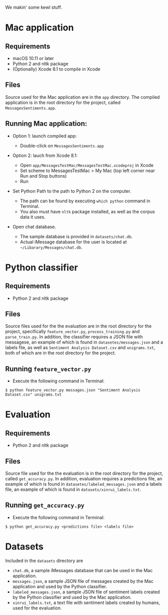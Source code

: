 We makin' some kewl stuff.

# Mac application

## Requirements

* macOS 10.11 or later
* Python 2 and nltk package
* (Optionally) Xcode 8.1 to compile in Xcode

## Files

Source used for the Mac application are in the `app` directory. The compiled application is in the root directory for the project, called `MessagesSentiments.app`. 

## Running Mac application:

* Option 1: launch compiled app:
  * Double-click on `MessagesSentiments.app`

* Option 2: lauch from Xcode 8.1:
  * Open `app/MessagesTestMac/MessagesTestMac.xcodeproj` in Xcode
  * Set scheme to MessagesTestMac > My Mac (top left corner near Run and Stop buttons)
  * Run

* Set Python Path to the path to Python 2 on the computer.
  * The path can be found by executing `which python` command in Terminal.
  * You also must have `nltk` package installed, as well as the corpus data it uses.

* Open chat database.
  * The sample database is provided in `datasets/chat.db`.
  * Actual iMessage database for the user is located at `~/Libarary/Messages/chat.db`.


# Python classifier

## Requirements

* Python 2 and nltk package

## Files

Source files used for the the evaluation are in the root directory for the project, specifically `feature_vector.py`, `process_training.py` and `parse_train.py`. In addition, the classifier requires a JSON file with messagese, an example of which is found in `datasetes/messages.json` and a labels file, as well as `Sentiment Analysis Dataset.csv` and `unigrams.txt`, both of which are in the root directory for the project.

## Running `feature_vector.py`

* Execute the following command in Terminal: 
```
$ python feature_vector.py messages.json "Sentiment Analysis Dataset.csv" unigrams.txt
```


# Evaluation

## Requirements

* Python 2 and nltk package

## Files

Source file used for the the evaluation is in the root directory for the project, called `get_accuracy.py`. In addition, evaluation requires a predictions file, an example of which is found in `datasetes/labeled_messages.json` and a labels file, an example of which is found in `datasets/xinrui_labels.txt`.

## Running `get_accuracy.py`

* Execute the following command in Terminal: 
```
$ python get_accuracy.py <predictions file> <labels file> 
```

# Datasets

Included in the `datasets` directory are

* `chat.db`, a sample iMessages database that can be used in the Mac application.
* `messages.json`, a sample JSON file of messages created by the Mac application and used by the Python classifier.
* `labeled_messages.json`, a sample JSON file of sentiment labels created by the Python classifier and used by the Mac application.
* `xinrui_labels.txt`, a text file with sentiment labels created by humans, used for the evaluation.
